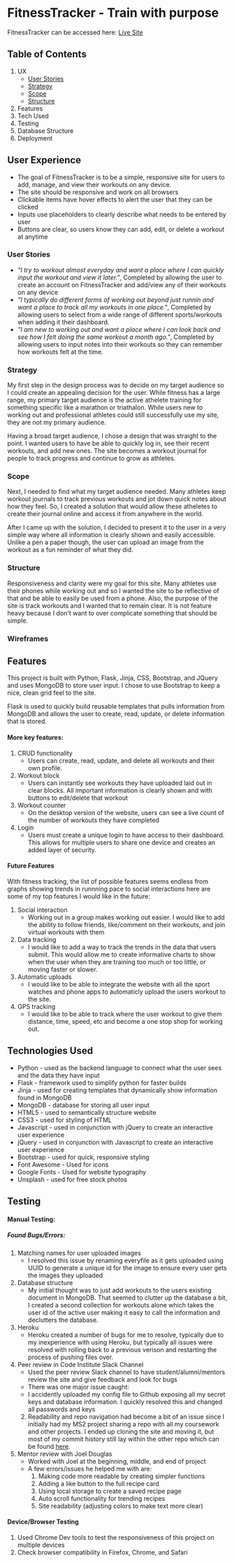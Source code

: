 # FitnessTracker - Train with purpose

FitnessTracker can be accessed here: [Live Site](https://fitness-tracker-ms3.herokuapp.com/)


## Table of Contents
1. UX
   - [User Stories]()
   - [Strategy]()
   - [Scope]()
   - [Structure]()
2. Features
3. Tech Used
4. Testing
5. Database Structure
6. Deployment


## User Experience

- The goal of FitnessTracker is to be a simple, responsive site for users to add, manage, and view their workouts on any device. 
- The site should be responsive and work on all browsers
- Clickable items have hover effects to alert the user that they can be clicked
- Inputs use placeholders to clearly describe what needs to be entered by user
- Buttons are clear, so users know they can add, edit, or delete a workout at anytime 

### User Stories

- _"I try to workout almost everyday and want a place where I can quickly input the workout and view it later."_, Completed by allowing the user to create an account on FitnessTracker and add/view any of their workouts on any device
- _"I typically do different forms of working out beyond just runnin and want a place to track all my workouts in one place."_, Completed by allowing users to select from a wide range of different sports/workouts when adding it their dashboard.  
- _"I am new to working out and want a place where I can look back and see how I felt doing the same workout a month ago."_, Completed by allowing users to input notes into their workouts so they can remember how workouts felt at the time. 

### Strategy

My first step in the design process was to decide on my target audience so I could create an appealing decision for the user. While fitness has a large range, my primary target audience is the active athelete training for something specific like a marathon or triathalon. While users new to working out and professional athletes could still successfully use my site, they are not my primary audience. 

Having a broad target audience, I chose a design that was straight to the point. I wanted users to have be able to quickly log in, see their recent workouts, and add new ones. The site becomes a workout journal for people to track progress and continue to grow as athletes.

### Scope

Next, I needed to find what my target audience needed. Many athletes keep workout journals to track previous workouts and jot down quick notes about how they feel. So, I created a solution that would allow these atheletes to create their journal online and access it from anywhere in the world. 

After I came up with the solution, I decided to present it to the user in a very simple way where all information is clearly shown and easily accessible. Unlike a pen a paper though, the user can upload an image from the workout as a fun reminder of what they did.

### Structure

Responsiveness and clarity were my goal for this site. Many athletes use their phones while working out and so I wanted the site to be reflective of that and be able to easily be used from a phone. Also, the purpose of the site is track workouts and I wanted that to remain clear. It is not feature heavy because I don't want to over complicate something that should be simple. 

### Wireframes

## Features

This project is built with Python, Flask, Jinja, CSS, Bootstrap, and JQuery and uses MongoDB to store user input. I chose to use Bootstrap to keep a nice, clean grid feel to the site. 

Flask is used to quickly build reusable templates that pulls information from MongoDB and allows the user to create, read, update, or delete information that is stored. 

#### More key features:
1. CRUD functionality
   - Users can create, read, update, and delete all workouts and their own profile. 
2. Workout block
   - Users can instantly see workouts they have uploaded laid out in clear blocks. All important information is clearly shown and with buttons to edit/delete that workout
3. Workout counter
   - On the desktop version of the website, users can see a live count of the number of workouts they have completed
4. Login 
   - Users must create a unique login to have access to their dashboard. This allows for multiple users to share one device and creates an added layer of security.

#### Future Features

With fitness tracking, the list of possible features seems endless from graphs showing trends in runnning pace to social interactions here are some of my top features I would like in the future:
1. Social interaction
   - Working out in a group makes working out easier. I would like to add the ability to follow friends, like/comment on their workouts, and join virtual workouts with them
2. Data tracking
   - I would like to add a way to track the trends in the data that users submit. This would allow me to create informative charts to show when the user when they are training too much or too little, or moving faster or slower.
3. Automatic uploads
   - I would like to be able to integrate the website with all the sport watches and phone apps to automaticly upload the users workout to the site.
4. GPS tracking
   - I would like to be able to track where the user workout to give them distance, time, speed, etc and become a one stop shop for working out.

## Technologies Used

- Python - used as the backend language to connect what the user sees and the data they have input
- Flask - framework used to simplify python for faster builds
- Jinja - used for creating templates that dynamically show information found in MongoDB
- MongoDB - database for storing all user input
- HTML5 - used to semantically structure website
- CSS3 - used for styling of HTML
- Javascript - used in conjunction with jQuery to create an interactive user experience
- jQuery - used in conjunction with Javascript to create an interactive user experience
- Bootstrap - used for quick, responsive styling 
- Font Awesome - Used for icons
- Google Fonts - Used for website typography
- Unsplash - used for free stock photos

## Testing

#### Manual Testing:

##### Found Bugs/Errors:

1. Matching names for user uploaded images
   - I resolved this issue by renaming everyfile as it gets uploaded using UUID to generate a unique id for the image to ensure every user gets the images they uploaded
2. Database structure
   - My initial thought was to just add workouts to the users existing document in MongoDB. That seemed to clutter up the database a bit, I created a second collection for workouts alone which takes the user id of the active user making it easy to call the information and declutters the database.
3. Heroku 
   - Heroku created a number of bugs for me to resolve, typically due to my inexperience with using Heroku, but typically all issues were resolved with rolling back to a previous verison and restarting the process of pushing files over. 
3. Peer review in Code Institute Slack Channel
   - Used the peer review Slack channel to have student/alumni/mentors review the site and give feedback and look for bugs
   - There was one major issue caught:
    - I accidently uploaded my config file to Github exposing all my secret keys and database information. I quickly resolved this and changed all passwords and keys 
     2. Readability and repo navigation had become a bit of an issue since I initially had my MS2 project sharing a repo with all my coursework and other projects. I ended up cloning the site and moving it, but most of my commit history still lay within the other repo which can be found [here](https://github.com/pmarre/full_stack_cert/tree/master/03_interactive_frontend_development/milestone_2).
4. Mentor review with Joel Douglas
   - Worked with Joel at the beginning, middle, and end of project
   - A few errors/issues he helped me with are:
     1. Making code more readable by creating simpler functions
     2. Adding a like button to the full recipe card
     3. Using local storage to create a saved recipe page
     4. Auto scroll functionality for trending recipes
     5. Site readability (adjusting colors to make text more clear)

#### Device/Browser Testing

1. Used Chrome Dev tools to test the responsiveness of this project on multiple devices
2. Check browser compatibility in Firefox, Chrome, and Safari

